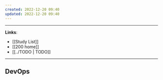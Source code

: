 ```yaml
---
created: 2022-12-20 09:40
updated: 2022-12-20 09:40
---
```

---
**Links**: 
- [[Study List]]
- [[200 home]]
- [[../TODO | TODO]]

---
## DevOps